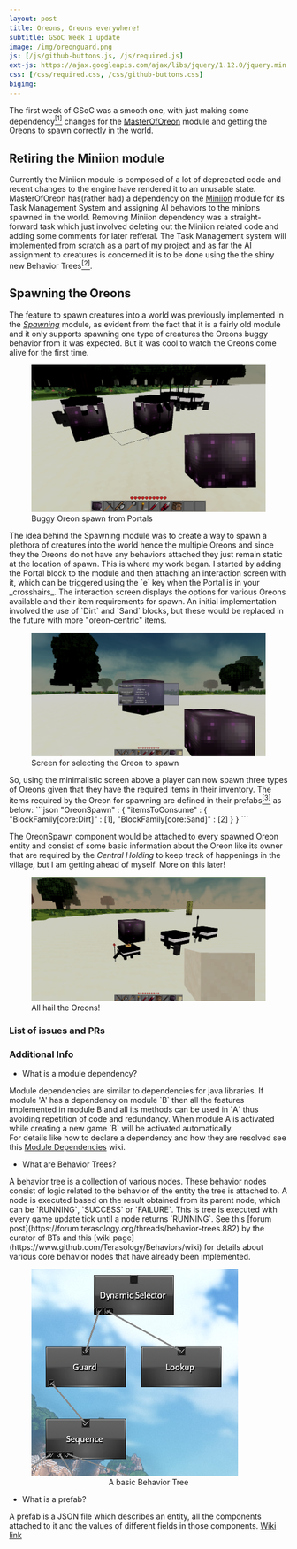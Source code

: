 ```yaml
---
layout: post
title: Oreons, Oreons everywhere!
subtitle: GSoC Week 1 update
image: /img/oreonguard.png
js: [/js/github-buttons.js, /js/required.js]
ext-js: https://ajax.googleapis.com/ajax/libs/jquery/1.12.0/jquery.min.js
css: [/css/required.css, /css/github-buttons.css]
bigimg:
---
```

The first week of GSoC was a smooth one, with just making some dependency<a href="#dependency"><sup>[1]</sup></a> changes for the [MasterOfOreon](https://github.com/Terasology/MasterOfOreon) module and getting the Oreons to spawn correctly in the world.
## Retiring the Miniion module
Currently the Miniion module is composed of a lot of deprecated code and recent changes to the engine have rendered it to an unusable state.
MasterOfOreon has(rather had) a dependency on the [Miniion](https://github.com/Terasology/Miniion) module for its Task Management System and
assigning AI behaviors to the minions spawned in the world. Removing Miniion dependency
was a straight-forward task which just involved deleting out the Miniion related code
and adding some comments for later refferal. The Task Management system will implemented
from scratch as a part of my project and as far the AI assignment to creatures is concerned
it is to be done using the the shiny new Behavior Trees<a href="#BTs"><sup>[2]</sup></a>.

## Spawning the Oreons
The feature to spawn creatures into a world was previously implemented in the
_[Spawning](https://github.com/Terasology/Spawning)_ module, as evident from the
fact that it is a fairly old module and it only supports spawning one type of creatures the Oreons buggy behavior from
it was expected. But it was cool to watch the Oreons come alive for the first time.
<figure>
<img src="/img/spawning.png" alt="spawning">
<figcaption>Buggy Oreon spawn from Portals</figcaption>
</figure>
The idea behind the Spawning module was to create a way to spawn a plethora of creatures
into the world hence the multiple Oreons and since they the Oreons do not have any behaviors
attached they just remain static at the location of spawn.
This is where my work began. I started by adding the Portal block to the module and then
attaching an interaction screen with it, which can be triggered using the `e` key when the
Portal is in your _crosshairs_. The interaction screen displays the options for various Oreons
available and their item requirements for spawn. An initial implementation involved the
use of `Dirt` and `Sand` blocks, but these would be replaced in the future with more "oreon-centric"
items.
<figure>
<img src="/img/interactionscreen.jpg" alt="interactionscreen">
<figcaption>Screen for selecting the Oreon to spawn</figcaption>
</figure>
So, using the minimalistic screen above a player can now spawn three types of Oreons given
that they have the required items in their inventory. The items required by the Oreon for
spawning are defined in their prefabs<a href="#prefabs"><sup>[3]</sup></a> as below:
```json
"OreonSpawn" : {
         "itemsToConsume" : {
             "BlockFamily[core:Dirt]" : [1],
             "BlockFamily[core:Sand]" : [2]
         }
 }
```

The OreonSpawn component would be attached to every spawned Oreon entity and consist of some basic
information about the Oreon like its owner that are required by the _Central Holding_ to keep track
of happenings in the village, but I am getting ahead of myself. More on this later!
<figure>
<img src="/img/oreonsspawned.png" alt="oreons spawned">
<figcaption>All hail the Oreons!</figcaption>
</figure>

### List of issues and PRs
<div class="github-button" url="https://github.com/Terasology/MasterOfOreon/issues/3"></div>
<div class="github-button" url="https://github.com/Terasology/MasterOfOreon/issues/4"></div>
<div class="github-button" url="https://github.com/Terasology/MasterOfOreon/pull/6"></div>

### Additional Info
      
<div class="collapsiblecontainer">
<div id="dependency" class="collapsibleheader">

+ What is a module dependency?

</div>
<div class="collapsiblecontent">
Module dependencies are similar to dependencies for java libraries. If module
'A' has a dependency on module `B` then all the features implemented in module B and
 all its methods can be used in `A` thus avoiding repetition of code and redundancy. When module A is activated while creating
a new game `B` will be activated automatically.<br>
For details like how to declare a dependency and how they are resolved see this
<a href="https://github.com/MovingBlocks/Terasology/wiki/Module-Dependencies">
Module Dependencies</a> wiki.
</div>
</div>
      
<div class="collapsiblecontainer">
<div id="BTs" class="collapsibleheader">

+ What are Behavior Trees?

</div>
<div class="collapsiblecontent">
A behavior tree is a collection of various nodes. These behavior nodes consist of logic related to the behavior of the entity the tree is attached to. A node 
is executed based on the result obtained from its parent node, which can be `RUNNING`, `SUCCESS` or `FAILURE`. This is tree is executed with every game
update tick until a node returns `RUNNING`. See this [forum post](https://forum.terasology.org/threads/behavior-trees.882) by the curator of BTs and this
[wiki page](https://www.github.com/Terasology/Behaviors/wiki) for details about various core behavior nodes that have already been implemented.
 <figure>
 <img src="/img/basicbehaviortree.png" alt="behaviortree">
 <figcaption align="center">A basic Behavior Tree</figcaption>
 </figure>
</div>
</div>
      
<div class="collapsiblecontainer">
<div id="prefabs" class="collapsibleheader">
      
+ What is a prefab?
</div>
<div class="collapsiblecontent">
A prefab is a JSON file which describes an entity, all the components attached to it and the values of different fields in those components.
 <a href="https://github.com/MovingBlocks/Terasology/wiki/Entity-System-Architecture#prefabs">
 Wiki link</a>
</div>
</div>
        
